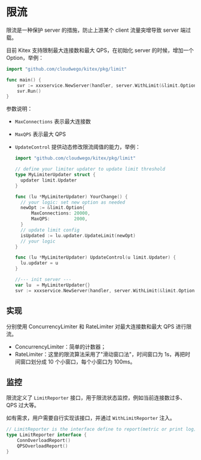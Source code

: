 # 限流

限流是一种保护 server 的措施，防止上游某个 client 流量突增导致 server 端过载。

目前 Kitex 支持限制最大连接数和最大 QPS，在初始化 server 的时候，增加一个 Option，举例：

```go
import "github.com/cloudwego/kitex/pkg/limit"

func main() {
	svr := xxxservice.NewServer(handler, server.WithLimit(&limit.Option{MaxConnections: 10000, MaxQPS: 1000}))
  	svr.Run()
}
```

参数说明：

- `MaxConnections` 表示最大连接数

- `MaxQPS` 表示最大 QPS

- `UpdateControl` 提供动态修改限流阈值的能力，举例：

  ```go
  import "github.com/cloudwego/kitex/pkg/limit"
  
  // define your limiter updater to update limit threshold
  type MyLimiterUpdater struct {
  	updater limit.Updater
  }
  
  func (lu *MyLimiterUpdater) YourChange() {
  	// your logic: set new option as needed
  	newOpt := &limit.Option{
  		MaxConnections: 20000,
  		MaxQPS:         2000,
  	}
  	// update limit config
  	isUpdated := lu.updater.UpdateLimit(newOpt)
  	// your logic
  }
  
  func (lu *MyLimiterUpdater) UpdateControl(u limit.Updater) {
  	lu.updater = u
  }
  
  //--- init server ---
  var lu  = MyLimiterUpdater{}
  svr := xxxservice.NewServer(handler, server.WithLimit(&limit.Option{MaxConnections: 10000, MaxQPS: 1000, UpdateControl: lu.UpdateControl}))
  ```

## 实现

分别使用 ConcurrencyLimiter 和 RateLimiter 对最大连接数和最大 QPS 进行限流。

- ConcurrencyLimiter：简单的计数器；
- RateLimiter：这里的限流算法采用了"滑动窗口法"，时间窗口为 1s，再把时间窗口划分成 10 个小窗口，每个小窗口为 100ms。

## 监控

限流定义了 `LimitReporter` 接口，用于限流状态监控，例如当前连接数过多、QPS 过大等。

如有需求，用户需要自行实现该接口，并通过 `WithLimitReporter` 注入。

```go
// LimitReporter is the interface define to report(metric or print log) when limit happen
type LimitReporter interface {
    ConnOverloadReport()
    QPSOverloadReport()
}
```
